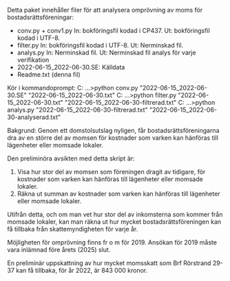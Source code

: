 
Detta paket innehåller filer för att analysera omprövning av moms för bostadsrättsföreningar:
   * conv.py + conv1.py In: bokföringsfil kodad i CP437. Ut: bokföringsfil kodad i UTF-8.
   * filter.py In: bokföringsfil kodad i UTF-8. Ut: Nerminskad fil.
   * analys.py In: Nerminskad fil. Ut: Nerminskad fil analys för varje verifikation
   * 2022-06-15_2022-06-30.SE: Källdata
   * Readme.txt (denna fil)
   
Kör i kommandoprompt:
C: ...>python conv.py "2022-06-15_2022-06-30.SE" "2022-06-15_2022-06-30.txt"
C: ...>python filter.py "2022-06-15_2022-06-30.txt" "2022-06-15_2022-06-30-filtrerad.txt"
C: ...>python analys.py "2022-06-15_2022-06-30-filtrerad.txt" "2022-06-15_2022-06-30-analyserad.txt"

Bakgrund:
Genom ett domstolsutslag nyligen, får bostadsrättsföreningarna dra av en större del av momsen för kostnader som varken kan hänföras till lägenheter eller momsade lokaler.

Den preliminöra avsikten med detta skript är:
1. Visa hur stor del av momsen som föreningen dragit av tidigare, för kostnader som varken kan hänföras till lägenheter eller momsade lokaler.
2. Räkna ut summan av kostnader som varken kan hänföras till lägenheter eller momsade lokaler.

Utifrån detta, och om man vet hur stor del av inkomsterna som kommer från momsade lokaler, kan man räkna ut hur mycket bostadsrättsföreningen kan få tillbaka från skattemyndigheten för varje år.

Möjligheten för omprövning finns fr o m för 2019. Ansökan för 2019 måste vara inlämnad före årets (2025) slut.

En preliminär uppskattning av hur mycket momsskatt som Brf Rörstrand 29-37 kan få tillbaka, för år 2022, är 843 000 kronor.

